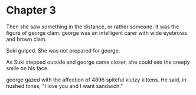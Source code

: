 # Chapter 3

Then she saw something in the distance, or rather someone. It was the figure of george clam. george was an intelligent carer with wide eyebrows and brown clam.

Suki gulped. She was not prepared for george.

As Suki stepped outside and george came closer, she could see the creepy smile on his face.

george gazed with the affection of 4896 spiteful klutzy kittens. He said, in hushed tones, "I love you and I want sandwich."
